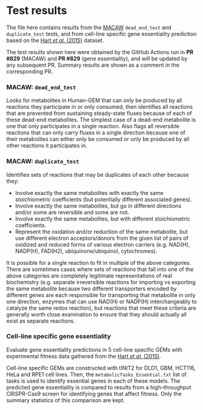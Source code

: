 # Test results

The file here contains results from the [MACAW](https://github.com/Devlin-Moyer/macaw) `dead_end_test` and `duplicate_test` tests, and from cell-line specific gene essentiality prediction based on the [Hart _et al._ (2015)](https://doi.org/10.1016/j.cell.2015.11.015) dataset.

The test results shown here were obtained by the GitHub Actions run in **PR #829** (MACAW) and **PR #829** (gene essentiality), and will be updated by any subsequent PR. Summary results are shown as a comment in the corresponding PR.

### MACAW: `dead_end_test`
Looks for metabolites in Human-GEM that can only be produced by all reactions they participate in or only consumed, then identifies all reactions that are prevented from sustaining steady-state fluxes because of each of these dead-end metabolites. The simplest case of a dead-end metabolite is one that only participates in a single reaction. Also flags all reversible reactions that can only carry fluxes in a single direction because one of their metabolites can either only be consumed or only be produced by all other reactions it participates in.

### MACAW: `duplicate_test`
Identifies sets of reactions that may be duplicates of each other because they:

- Involve exactly the same metabolites with exactly the same stoichiometric coefficients (but potentially different associated genes).
- Involve exactly the same metabolites, but go in different directions and/or some are reversible and some are not.
- Involve exactly the same metabolites, but with different stoichiometric coefficients.
- Represent the oxidation and/or reduction of the same metabolite, but use different electron acceptors/donors from the given list of pairs of oxidized and reduced forms of various electron carriers (e.g. NAD(H), NADP(H), FAD(H2), ubiquinone/ubiquinol, cytochromes).

It is possible for a single reaction to fit in multiple of the above categories. There are sometimes cases where sets of reactions that fall into one of the above categories are completely legitimate representations of real biochemistry (e.g. separate irreversible reactions for importing vs exporting the same metabolite because two different transporters encoded by different genes are each responsible for transporting that metabolite in only one direction, enzymes that can use NAD(H) or NADP(H) interchangeably to catalyze the same redox reaction), but reactions that meet these criteria are generally worth close examination to ensure that they should actually all exist as separate reactions.

### Cell-line specific gene essentiality
Evaluate gene essentiality predictions in 5 cell-line specific GEMs with experimental fitness data gathered from the [Hart _et al._ (2015)](https://doi.org/10.1016/j.cell.2015.11.015).

Cell-line specific GEMs are constructed with tINIT2 for DLD1, GBM, HCT116, HeLa and RPE1 cell lines. Then, the `metabolicTasks_Essential.txt` list of tasks is used to identify essential genes in each of these models. The predicted gene essentiality is compared to results from a high-throughput CRISPR-Cas9 screen for identifying genes that affect fitness. Only the summary statistics of this comparison are kept. 